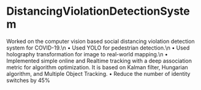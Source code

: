 # DistancingViolationDetectionSystem
 Worked on the computer vision based social distancing violation detection system for COVID-19.\n
• Used YOLO for pedestrian detection.\n
• Used holography transformation for image to real-world mapping.\n
• Implemented simple online and Realtime tracking with a deep association metric for algorithm optimization. It is
based on Kalman filter, Hungarian algorithm, and Multiple Object Tracking.
• Reduce the number of identity switches by 45%
